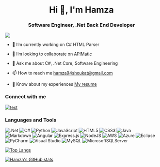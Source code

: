 <h1 align="center">Hi 👋, I'm Hamza</h1>
<h3 align="center">Software Engineer, .Net Back End Developer</h3>

![](https://komarev.com/ghpvc/?username=hamzashoukat94)

 - 🔭 I’m currently working on C# HTML Parser

- 👯 I’m looking to collaborate on [APIMatic](https://www.apimatic.io/)

- 💬 Ask me about C#, .Net Core, Software Engineering

- 📫 How to reach me hamza94shoukat@gmail.com

- 📄 Know about my experiences [My resume](https://docs.google.com/document/d/1rADOcOpElHD1s6SOg3t9A-vXZ2pNBQgNkFBYBLWF8DI/edit?usp=sharing)

### Connect with me
[![text](https://img.shields.io/badge/LinkedIn-0077B5?style=for-the-badge&logo=linkedin&logoColor=white)](https://www.linkedin.com/in/hamza-shoukat-892160159/)
### Languages and Tools
![.Net](https://img.shields.io/badge/.NET-5C2D91?style=for-the-badge&logo=.net&logoColor=white) ![C#](https://img.shields.io/badge/c%23-%23239120.svg?style=for-the-badge&logo=c-sharp&logoColor=white) ![Python](https://img.shields.io/badge/python-3670A0?style=for-the-badge&logo=python&logoColor=ffdd54) ![JavaScript](https://img.shields.io/badge/javascript-%23323330.svg?style=for-the-badge&logo=javascript&logoColor=%23F7DF1E) ![HTML5](https://img.shields.io/badge/html5-%23E34F26.svg?style=for-the-badge&logo=html5&logoColor=white) ![CSS3](https://img.shields.io/badge/css3-%231572B6.svg?style=for-the-badge&logo=css3&logoColor=white)  ![Java](https://img.shields.io/badge/java-%23ED8B00.svg?style=for-the-badge&logo=openjdk&logoColor=white) ![Markdown](https://img.shields.io/badge/markdown-%23000000.svg?style=for-the-badge&logo=markdown&logoColor=white) ![Angular](https://img.shields.io/badge/angular-%23DD0031.svg?style=for-the-badge&logo=angular&logoColor=white) ![Express.js](https://img.shields.io/badge/express.js-%23404d59.svg?style=for-the-badge&logo=express&logoColor=%2361DAFB) ![NodeJS](https://img.shields.io/badge/node.js-6DA55F?style=for-the-badge&logo=node.js&logoColor=white) ![AWS](https://img.shields.io/badge/AWS-%23FF9900.svg?style=for-the-badge&logo=amazon-aws&logoColor=white) ![Azure](https://img.shields.io/badge/azure-%230072C6.svg?style=for-the-badge&logo=microsoftazure&logoColor=white) ![Eclipse](https://img.shields.io/badge/Eclipse-FE7A16.svg?style=for-the-badge&logo=Eclipse&logoColor=white) ![PyCharm](https://img.shields.io/badge/pycharm-143?style=for-the-badge&logo=pycharm&logoColor=black&color=black&labelColor=green) ![Visual Studio](https://img.shields.io/badge/Visual%20Studio-5C2D91.svg?style=for-the-badge&logo=visual-studio&logoColor=white) ![MySQL](https://img.shields.io/badge/mysql-%2300f.svg?style=for-the-badge&logo=mysql&logoColor=white) ![MicrosoftSQLServer](https://img.shields.io/badge/Microsoft%20SQL%20Server-CC2927?style=for-the-badge&logo=microsoft%20sql%20server&logoColor=white)


[![Top Langs](https://github-readme-stats.vercel.app/api/top-langs/?username=hamzashoukat94)](https://github.com/hamzashoukat94/github-readme-stats)


[![Hamza's GitHub stats](https://github-readme-stats.vercel.app/api?username=hamzashoukat94)](https://github.com/hamzashoukat94/github-readme-stats)

